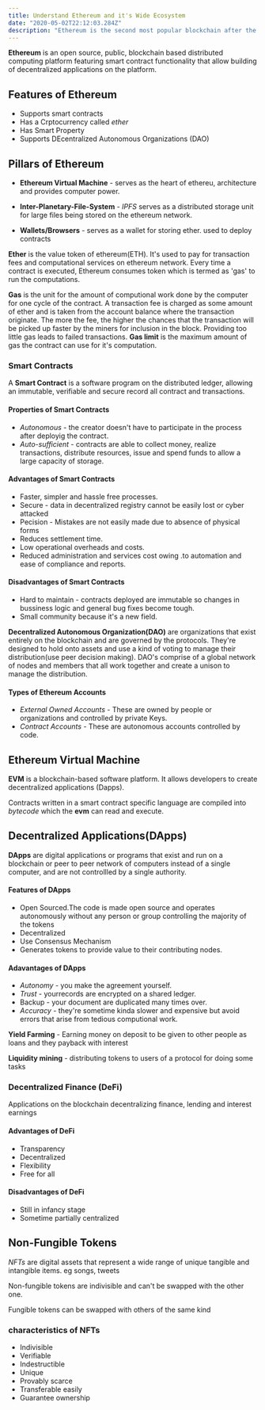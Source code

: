 ```yaml
---
title: Understand Ethereum and it's Wide Ecosystem
date: "2020-05-02T22:12:03.284Z"
description: "Ethereum is the second most popular blockchain after the one that runs on Bitcoin. It's value token is called Ether"
---
```



**Ethereum** is an open source, public, blockchain based distributed computing platform featuring smart contract functionality that allow building of decentralized applications on the platform.

## Features of Ethereum

+ Supports smart contracts
+ Has a Crptocurrency called *ether*
+ Has Smart Property
+ Supports  DEcentralized Autonomous Organizations (DAO)

## Pillars of Ethereum

+ **Ethereum Virtual Machine** - serves as the heart of ethereu, architecture and provides computer power.
  
+ **Inter-Planetary-File-System** - *IPFS* serves as a distributed storage unit  for large files being stored on the ethereum network.
  
+ **Wallets/Browsers** - serves as a wallet for storing ether. used to deploy contracts

**Ether** is the value token of ethereum(ETH).
It's used to pay for transaction fees and computational services on ethereum network.
Every time a contract is executed, Ethereum consumes token which is termed as 'gas' to run the computations.

**Gas** is the unit for the amount of computional work done by the computer for one cycle of the contract.
A transaction fee is charged as some amount of ether and is taken from the account balance where the transaction originate.
The more the fee, the higher the chances that the transaction will be picked up faster by the miners for inclusion in the block.
Providing too little gas leads to failed transactions.
**Gas limit** is the maximum amount of gas the contract can use for it's computation.

### Smart Contracts

A **Smart Contract** is a software program on the distributed ledger, allowing an immutable, verifiable and secure record all contract and transactions.

#### Properties of Smart Contracts

+ *Autonomous* - the creator doesn't have to participate in the process after deployig the contract.
+ *Auto-sufficient* - contracts are able to collect money, realize transactions, distribute resources, issue and spend funds to allow a large capacity of storage.

#### Advantages of Smart Contracts

+ Faster, simpler and hassle free processes.
+ Secure - data in decentralized registry cannot be easily lost or cyber attacked
+ Pecision - Mistakes are not easily made due to absence of physical forms
+ Reduces settlement time.
+ Low operational overheads and costs.
+ Reduced administration and services cost owing .to automation and ease of compliance and reports.

#### Disadvantages of Smart Contracts

+ Hard to maintain - contracts deployed are immutable so changes in bussiness logic and general bug fixes  become tough.
+ Small community because it's a new field.
  
**Decentralized Autonomous Organization(DAO)** are organizations that exist entirely on the blockchain and are governed by the protocols.
They're designed to hold onto assets and use a kind of voting to manage their distribution(use peer decision making).
DAO's comprise of a global network of nodes and members that all work together and create a unison to manage the distribution.

#### Types of Ethereum Accounts

+ *External Owned Accounts* - These are owned by people or organizations and controlled by private Keys.
+ *Contract Accounts* - These are autonomous accounts controlled by code.

## Ethereum Virtual Machine

**EVM** is a blockchain-based software platform. It allows developers to create decentralized applications (Dapps).

Contracts written in a smart contract specific language are compiled into *bytecode* which the **evm** can read and execute.

## Decentralized Applications(DApps)

**DApps** are digital applications or programs that exist and run on a blockchain or peer to peer network of computers instead of a single computer, and are not controllled by a single authority.

#### Features of DApps

+ Open Sourced.The code is made open source and operates autonomously without any person or group controlling the majority of the tokens
+ Decentralized
+ Use Consensus Mechanism
+ Generates tokens to provide value to their contributing nodes.

#### Adavantages of DApps

+ *Autonomy* - you make the agreement yourself.
+ *Trust* - yourrecords are encrypted on a shared ledger.
+ Backup - your document are duplicated many times over.
+ *Accuracy* - they're sometime kinda slower and expensive but avoid errors that arise from tedious computional work.
  
**Yield Farming** - Earning money on deposit to be given to other people as loans and they payback with interest

**Liquidity mining** - distributing tokens to users of a protocol for doing some tasks

### Decentralized Finance (DeFi)

Applications on the blockchain decentralizing finance, lending and interest earnings

#### Advantages of DeFi

+ Transparency
+ Decentralized
+ Flexibility
+ Free for all
  
#### Disadvantages of DeFi

+ Still in infancy stage
+ Sometime partially centralized

## Non-Fungible Tokens

*NFTs*  are digital assets that represent a wide range of unique tangible and intangible items. eg songs, tweets

Non-fungible tokens are indivisible  and can't be swapped with the other one.

Fungible tokens can be swapped with others of the same kind

### characteristics of NFTs

+ Indivisible
+ Verifiable
+ Indestructible
+ Unique
+ Provably scarce
+ Transferable easily
+ Guarantee ownership
